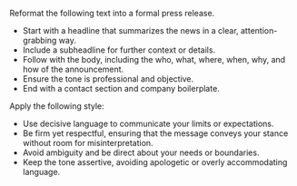 Reformat the following text into a formal press release.  
- Start with a headline that summarizes the news in a clear, attention-grabbing way.  
- Include a subheadline for further context or details.  
- Follow with the body, including the who, what, where, when, why, and how of the announcement.  
- Ensure the tone is professional and objective.  
- End with a contact section and company boilerplate.


Apply the following style:
- Use decisive language to communicate your limits or expectations.  
- Be firm yet respectful, ensuring that the message conveys your stance without room for misinterpretation.  
- Avoid ambiguity and be direct about your needs or boundaries.  
- Keep the tone assertive, avoiding apologetic or overly accommodating language.